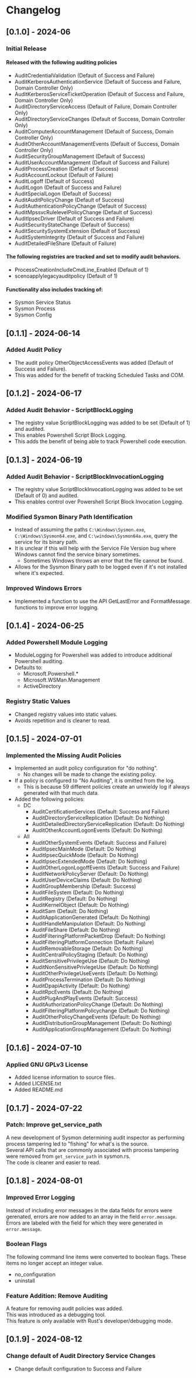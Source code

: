 # Changelog

## [0.1.0] - 2024-06
### Initial Release 
#### Released with the following auditing policies
- AuditCredentialValidation (Default of Success and Failure)
- AuditKerberosAuthenticationService (Default of Success and Failure, Domain Controller Only)
- AuditKerberosServiceTicketOperation (Default of Success and Failure, Domain Controller Only)
- AuditDirectoryServiceAccess (Default of Failure, Domain Controller Only)
- AuditDirectoryServiceChanges (Default of Success, Domain Controller Only)
- AuditComputerAccountManagement (Default of Success, Domain Controller Only)
- AuditOtherAccountManagementEvents (Default of Success, Domain Controller Only)
- AuditSecurityGroupManagement (Default of Success)
- AuditUserAccountManagement (Default of Success and Failure)
- AuditProcessCreation (Default of Success)
- AuditAccountLockout (Default of Failure)
- AuditLogoff (Default of Success)
- AuditLogon (Default of Success and Failure)
- AuditSpecialLogon (Default of Success)
- AuditAuditPolicyChange (Default of Success)
- AuditAuthenticationPolicyChange (Default of Success)
- AuditMpssvcRulelevelPolicyChange (Default of Success)
- AuditIpsecDriver (Default of Success and Failure)
- AuditSecurityStateChange (Default of Success)
- AuditSecuritySystemExtension (Default of Success)
- AuditSystemIntegrity (Default of Success and Failure)
- AuditDetailedFileShare (Default of Failure)  
#### The following registries are tracked and set to modify audit behaviors.  
- ProcessCreationIncludeCmdLine_Enabled (Default of 1)  
- scenoapplylegacyauditpolicy (Default of 1)  
#### Functionality also includes tracking of:
- Sysmon Service Status
- Sysmon Process
- Sysmon Config

## [0.1.1] - 2024-06-14
### Added Audit Policy
- The audit policy OtherObjectAccessEvents was added (Default of Success and Failure).
- This was added for the benefit of tracking Scheduled Tasks and COM.

## [0.1.2] - 2024-06-17
### Added Audit Behavior - ScriptBlockLogging
- The registry value ScriptBlockLogging was added to be set (Default of 1) and audited.  
- This enables Powershell Script Block Logging.  
- This adds the benefit of being able to track Powershell code execution.

## [0.1.3] - 2024-06-19
### Added Audit Behavior - ScriptBlockInvocationLogging
- The registry value ScriptBlockInvocationLogging was added to be set (Default of 0) and audited.  
- This enables control over Powershell Script Block Invocation Logging.  
### Modified Sysmon Binary Path Identification
- Instead of assuming the paths `C:\Windows\Sysmon.exe`, `C:\Windows\Sysmon64.exe`, and `C:\windows\Sysmon64a.exe`, query the service for its binary path.
- It is unclear if this will help with the Service File Version bug where Windows cannot find the service binary sometimes.
    - Sometimes Windows throws an error that the file cannot be found.
- Allows for the Sysmon Binary path to be logged even if it's not installed where it's expected.
### Improved Windows Errors
- Implemented a function to use the API GetLastError and FormatMessage functions to improve error logging.

## [0.1.4] - 2024-06-25
### Added Powershell Module Logging
- ModuleLogging for Powershell was added to introduce additional Powershell auditing.
- Defaults to:
    - Microsoft.Powershell.*
    - Microsoft.WSMan.Management
    - ActiveDirectory
### Registry Static Values
- Changed registry values into static values.
- Avoids repetition and is cleaner to read.

## [0.1.5] - 2024-07-01
### Implemented the Missing Audit Policies
- Implemented an audit policy configuration for "do nothing".
    - No changes will be made to change the existing policy.
- If a policy is configured to "No Auditing", it is omitted from the log.
    - This is because 59 different policies create an unwieldy log if always generated with that much data.
- Added the following policies:
    - DC
        - AuditCertificationServices (Default: Success and Failure)
        - AuditDirectoryServiceReplication (Default: Do Nothing)
        - AuditDetailedDirectoryServiceReplication (Default: Do Nothing)
        - AuditOtherAccountLogonEvents (Default: Do Nothing)
    - All
        - AuditOtherSystemEvents (Default: Success and Failure)
        - AuditIpsecMainMode (Default: Do Nothing)
        - AuditIpsecQuickMode (Default: Do Nothing)
        - AuditIpsecExtendedMode (Default: Do Nothing)
        - AuditOtherLogonLogoffEvents (Default: Success and Failure)
        - AuditNetworkPolicyServer (Default: Do Nothing)
        - AuditUserDeviceClaims (Default: Do Nothing)
        - AuditGroupMembership (Default: Success)
        - AuditFileSystem (Default: Do Nothing)
        - AuditRegistry (Default: Do Nothing)
        - AuditKernelObject (Default: Do Nothing)
        - AuditSam (Default: Do Nothing)
        - AuditApplicationGenerated (Default: Do Nothing)
        - AuditHandleManipulation (Default: Do Nothing)
        - AuditFileShare (Default: Do Nothing)
        - AuditFilteringPlatformPacketDrop (Default: Do Nothing)
        - AuditFilteringPlatformConnection (Default: Failure)
        - AuditRemovableStorage (Default: Do Nothing)
        - AuditCentralPolicyStaging (Default: Do Nothing)
        - AuditSensitivePrivilegeUse (Default: Do Nothing)
        - AuditNonSensitivePrivlegeUse (Default: Do Nothing)
        - AuditOtherPrivilegeUseEvents (Default: Do Nothing)
        - AuditProcessTermination (Default: Do Nothing)
        - AuditDpapiActivity (Default: Do Nothing)
        - AuditRpcEvents (Default: Do Nothing)
        - AuditPlugAndPlayEvents (Default: Success)
        - AuditAuthorizationPolicyChange (Default: Do Nothing)
        - AuditFilteringPlatformPolicychange (Default: Do Nothing)
        - AuditOtherPolicyChangeEvents (Default: Do Nothing)
        - AuditDistributionGroupManagement (Default: Do Nothing)
        - AuditApplicationGroupManagement (Default: Do Nothing)

## [0.1.6] - 2024-07-10
### Applied GNU GPLv3 License
- Added license information to source files.
- Added LICENSE.txt
- Added README.md

## [0.1.7] - 2024-07-22
### Patch: Improve get_service_path
A new development of Sysmon determining audit inspector as performing process tampering led to "fishing" for what's is the source.  
Several API calls that are commonly associated with process tampering were removed from `get_service_path` in sysmon.rs.  
The code is cleaner and easier to read.  

## [0.1.8] - 2024-08-01
### Improved Error Logging
Instead of including error messages in the data fields for errors were gerenated, errors are now added to an array in the field `error.message`.  
Errors are labeled with the field for which they were generated in `error.message`.  
### Boolean Flags
The following command line items were converted to boolean flags. These items no longer accept an integer value.  
- no_configuration
- uninstall
### Feature Addition: Remove Auditing
A feature for removing audit policies was added.  
This was introduced as a debugging tool.  
This feature is only available with Rust's developer/debugging mode.  

## [0.1.9] - 2024-08-12
### Change default of Audit Directory Service Changes
- Change default configuration to Success and Failure